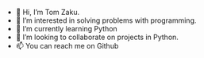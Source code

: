 - 👋 Hi, I’m Tom Zaku. 
- 👀 I’m interested in solving problems with programming.
- 🌱 I’m currently learning Python
- 💞️ I’m looking to collaborate on projects in Python.
- 📫 You can reach me on Github

<!---
TomDraku/TomDraku is a ✨ special ✨ repository because its `README.md` (this file) appears on your GitHub profile.
You can click the Preview link to take a look at your changes.
--->
